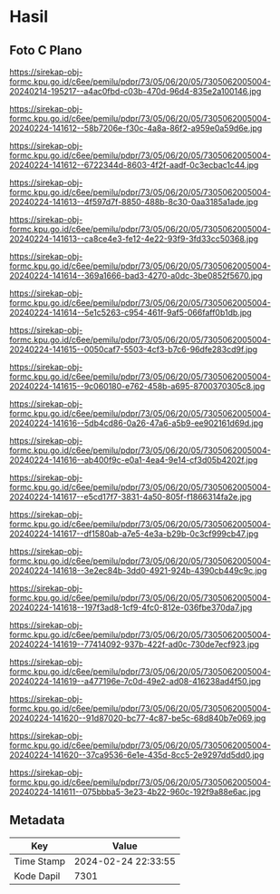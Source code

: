 # Hasil

## Foto C Plano

https://sirekap-obj-formc.kpu.go.id/c6ee/pemilu/pdpr/73/05/06/20/05/7305062005004-20240214-195217--a4ac0fbd-c03b-470d-96d4-835e2a100146.jpg

https://sirekap-obj-formc.kpu.go.id/c6ee/pemilu/pdpr/73/05/06/20/05/7305062005004-20240224-141612--58b7206e-f30c-4a8a-86f2-a959e0a59d6e.jpg

https://sirekap-obj-formc.kpu.go.id/c6ee/pemilu/pdpr/73/05/06/20/05/7305062005004-20240224-141612--6722344d-8603-4f2f-aadf-0c3ecbac1c44.jpg

https://sirekap-obj-formc.kpu.go.id/c6ee/pemilu/pdpr/73/05/06/20/05/7305062005004-20240224-141613--4f597d7f-8850-488b-8c30-0aa3185a1ade.jpg

https://sirekap-obj-formc.kpu.go.id/c6ee/pemilu/pdpr/73/05/06/20/05/7305062005004-20240224-141613--ca8ce4e3-fe12-4e22-93f9-3fd33cc50368.jpg

https://sirekap-obj-formc.kpu.go.id/c6ee/pemilu/pdpr/73/05/06/20/05/7305062005004-20240224-141614--369a1666-bad3-4270-a0dc-3be0852f5670.jpg

https://sirekap-obj-formc.kpu.go.id/c6ee/pemilu/pdpr/73/05/06/20/05/7305062005004-20240224-141614--5e1c5263-c954-461f-9af5-066faff0b1db.jpg

https://sirekap-obj-formc.kpu.go.id/c6ee/pemilu/pdpr/73/05/06/20/05/7305062005004-20240224-141615--0050caf7-5503-4cf3-b7c6-96dfe283cd9f.jpg

https://sirekap-obj-formc.kpu.go.id/c6ee/pemilu/pdpr/73/05/06/20/05/7305062005004-20240224-141615--9c060180-e762-458b-a695-8700370305c8.jpg

https://sirekap-obj-formc.kpu.go.id/c6ee/pemilu/pdpr/73/05/06/20/05/7305062005004-20240224-141616--5db4cd86-0a26-47a6-a5b9-ee902161d69d.jpg

https://sirekap-obj-formc.kpu.go.id/c6ee/pemilu/pdpr/73/05/06/20/05/7305062005004-20240224-141616--ab400f9c-e0a1-4ea4-9e14-cf3d05b4202f.jpg

https://sirekap-obj-formc.kpu.go.id/c6ee/pemilu/pdpr/73/05/06/20/05/7305062005004-20240224-141617--e5cd17f7-3831-4a50-805f-f1866314fa2e.jpg

https://sirekap-obj-formc.kpu.go.id/c6ee/pemilu/pdpr/73/05/06/20/05/7305062005004-20240224-141617--df1580ab-a7e5-4e3a-b29b-0c3cf999cb47.jpg

https://sirekap-obj-formc.kpu.go.id/c6ee/pemilu/pdpr/73/05/06/20/05/7305062005004-20240224-141618--3e2ec84b-3dd0-4921-924b-4390cb449c9c.jpg

https://sirekap-obj-formc.kpu.go.id/c6ee/pemilu/pdpr/73/05/06/20/05/7305062005004-20240224-141618--197f3ad8-1cf9-4fc0-812e-036fbe370da7.jpg

https://sirekap-obj-formc.kpu.go.id/c6ee/pemilu/pdpr/73/05/06/20/05/7305062005004-20240224-141619--77414092-937b-422f-ad0c-730de7ecf923.jpg

https://sirekap-obj-formc.kpu.go.id/c6ee/pemilu/pdpr/73/05/06/20/05/7305062005004-20240224-141619--a477196e-7c0d-49e2-ad08-416238ad4f50.jpg

https://sirekap-obj-formc.kpu.go.id/c6ee/pemilu/pdpr/73/05/06/20/05/7305062005004-20240224-141620--91d87020-bc77-4c87-be5c-68d840b7e069.jpg

https://sirekap-obj-formc.kpu.go.id/c6ee/pemilu/pdpr/73/05/06/20/05/7305062005004-20240224-141620--37ca9536-6e1e-435d-8cc5-2e9297dd5dd0.jpg

https://sirekap-obj-formc.kpu.go.id/c6ee/pemilu/pdpr/73/05/06/20/05/7305062005004-20240224-141611--075bbba5-3e23-4b22-960c-192f9a88e6ac.jpg


## Metadata

| Key        | Value               |
| ---------- | ------------------- |
| Time Stamp | 2024-02-24 22:33:55 |
| Kode Dapil | 7301                |



